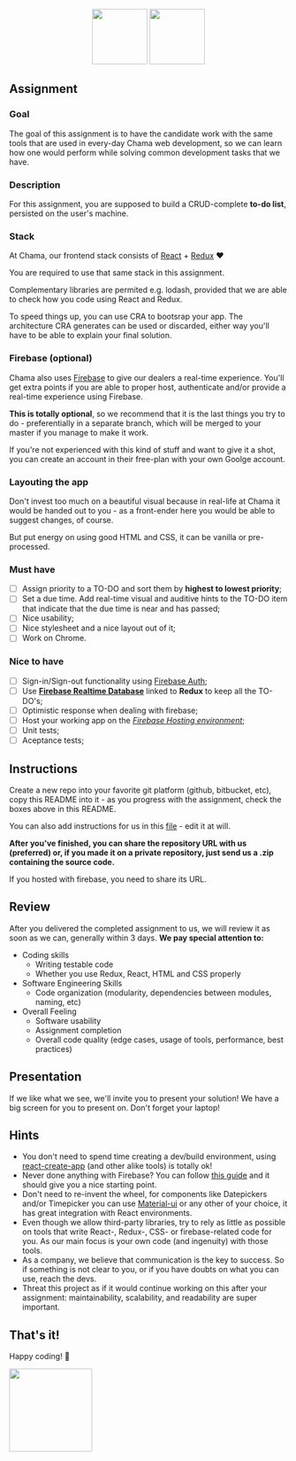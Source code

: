 <p align="center">
<img src="https://user-images.githubusercontent.com/5693916/30330868-8071b3da-97d6-11e7-8207-99243d19f1fe.png" data-canonical-src="https://user-images.githubusercontent.com/5693916/30330868-8071b3da-97d6-11e7-8207-99243d19f1fe.png" width="100" height="100" />
<img src="https://user-images.githubusercontent.com/5693916/30366646-10dc3b30-986c-11e7-871a-4f5c237b9a6f.png" data-canonical-src="https://user-images.githubusercontent.com/5693916/30366646-10dc3b30-986c-11e7-871a-4f5c237b9a6f.png" width="100" height="100" />
</p>

## Assignment

### Goal
The goal of this assignment is to have the candidate work with the same tools that are used in every-day Chama web development, so we can learn how one would perform while solving common development tasks that we have.

### Description
For this assignment, you are supposed to build a CRUD-complete **to-do list**, persisted on the user's machine.

### Stack
At Chama, our frontend stack consists of [React](https://facebook.github.io/react/docs/hello-world.html) + [Redux](http://redux.js.org/) :heart:

You are required to use that same stack in this assignment.

Complementary libraries are permited e.g. lodash, provided that we are able to check how you code using React and Redux.

To speed things up, you can use CRA to bootsrap your app. The architecture CRA generates can be used or discarded, either way you'll have to be able to explain your final solution.

### Firebase (optional)
Chama also uses [Firebase](https://firebase.google.com/) to give our dealers a real-time experience. You'll get extra points if you are able to proper host, authenticate and/or provide a real-time experience using Firebase.

**This is totally optional**, so we recommend that it is the last things you try to do - preferentially in a separate branch, which will be merged to your master if you manage to make it work.

If you're not experienced with this kind of stuff and want to give it a shot, you can create an account in their free-plan with your own Goolge account.

### Layouting the app
Don't invest too much on a beautiful visual because in real-life at Chama it would be handed out to you - as a front-ender here you would be able to suggest changes, of course.

But put energy on using good HTML and CSS, it can be vanilla or pre-processed.

### Must have
- [ ] Assign priority to a TO-DO and sort them by **highest to lowest priority**;
- [ ] Set a due time. Add real-time visual and auditive hints to the TO-DO item that indicate that the due time is near and has passed;
- [ ] Nice usability;
- [ ] Nice stylesheet and a nice layout out of it;
- [ ] Work on Chrome.

### Nice to have
- [ ] Sign-in/Sign-out functionality using [Firebase Auth](https://firebase.google.com/docs/auth/);
- [ ] Use **[Firebase Realtime Database](https://firebase.google.com/docs/database/)** linked to **Redux** to keep all the TO-DO's;
- [ ] Optimistic response when dealing with firebase;
- [ ] Host your working app on the *[Firebase Hosting environment](https://firebase.google.com/docs/hosting/)*;
- [ ] Unit tests;
- [ ] Aceptance tests;

## Instructions
Create a new repo into your favorite git platform (github, bitbucket, etc), copy this README into it - as you progress with the assignment, check the boxes above in this README.

You can also add instructions for us in this [file](./instructions.md) - edit it at will.

**After you've finished, you can share the repository URL with us (preferred) or, if you made it on a private repository, just send us a .zip containing the source code.**

If you hosted with firebase, you need to share its URL.

## Review

After you delivered the completed assignment to us, we will review it as soon as we can, generally within 3 days. **We pay special attention to:**

* Coding skills
   * Writing testable code	
   * Whether you use Redux, React, HTML and CSS properly
* Software Engineering Skills
   * Code organization (modularity, dependencies between modules, naming, etc)
* Overall Feeling
   * Software usability
   * Assignment completion
   * Overall code quality (edge cases, usage of tools, performance, best practices)
   
## Presentation

If we like what we see, we'll invite you to present your solution! We have a big screen for you to present on. Don't forget your laptop!

## Hints
* You don't need to spend time creating a dev/build environment, using [react-create-app](https://github.com/facebookincubator/create-react-app) (and other alike tools) is totally ok!
* Never done anything with Firebase? You can follow [this guide](https://firebase.google.com/docs/web/setup) and it should give you a nice starting point.
* Don't need to re-invent the wheel, for components like Datepickers and/or Timepicker you can use [Material-ui](https://github.com/callemall/material-ui) or any other of your choice, it has great integration with React environments.
* Even though we allow third-party libraries, try to rely as little as possible on tools that write React-, Redux-, CSS- or firebase-related code for you. As our main focus is your own code (and ingenuity) with those tools.
* As a company, we believe that communication is the key to success. So if something is not clear to you, or if you have doubts on what you can use, reach the devs.
* Threat this project as if it would continue working on this after your assignment: maintainability, scalability, and readability are super important.

## That's it!

Happy coding! :metal:

<img src="https://user-images.githubusercontent.com/5693916/30273942-84252588-96fb-11e7-9420-5516b92cb1f7.gif" data-canonical-src="https://user-images.githubusercontent.com/5693916/30273942-84252588-96fb-11e7-9420-5516b92cb1f7.gif" width="150" height="150" />
